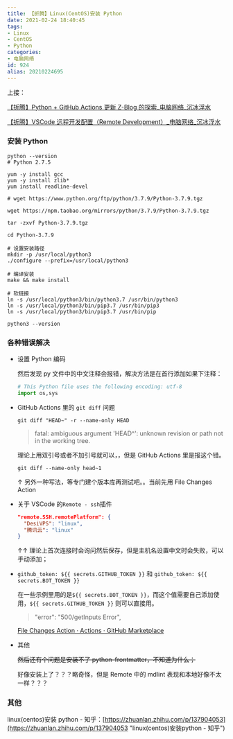 ```yaml
---
title: 【折腾】Linux(CentOS)安装 Python
date: 2021-02-24 18:40:45
tags:
- Linux
- CentOS
- Python
categories:
- 电脑网络
id: 924
alias: 20210224695
---
```


上接：

[【折腾】Python + GitHub Actions 更新 Z-Blog 的探索\_电脑网络\_沉冰浮水](https://www.wdssmq.com/post/20210129918.html "【折腾】Python + GitHub Actions 更新 Z-Blog 的探索\_电脑网络\_沉冰浮水")

[【折腾】VSCode 远程开发配置（Remote Development）_电脑网络_沉冰浮水](https://www.wdssmq.com/post/20201120519.html "【折腾】VSCode远程开发配置（Remote Development）_电脑网络_沉冰浮水")

<!--more-->

### 安装 Python

```shell
python --version
# Python 2.7.5

yum -y install gcc
yum -y install zlib*
yum install readline-devel

# wget https://www.python.org/ftp/python/3.7.9/Python-3.7.9.tgz

wget https://npm.taobao.org/mirrors/python/3.7.9/Python-3.7.9.tgz

tar -zxvf Python-3.7.9.tgz

cd Python-3.7.9

# 设置安装路径
mkdir -p /usr/local/python3
./configure --prefix=/usr/local/python3

# 编译安装
make && make install

# 软链接
ln -s /usr/local/python3/bin/python3.7 /usr/bin/python3
ln -s /usr/local/python3/bin/pip3.7 /usr/bin/pip3
ln -s /usr/local/python3/bin/pip3.7 /usr/bin/pip

python3 --version

```

### 各种错误解决

- 设置 Python 编码

  然后发现 py 文件中的中文注释会报错，解决方法是在首行添加如果下注释：

  ```py
  # This Python file uses the following encoding: utf-8
  import os,sys
  ```

- GitHub Actions 里的 `git diff` 问题

  `git diff "HEAD~" -r --name-only HEAD`

  > fatal: ambiguous argument 'HEAD^': unknown revision or path not in the working tree.

  理论上用双引号或者不加引号就可以，，但是 GitHub Actions 里是报这个错。

  `git diff --name-only head~1`

  ↑ 另外一种写法，等专门建个版本库再测试吧。。当前先用 File Changes Action

- 关于 VSCode 的`Remote - ssh`插件

  ```json
  "remote.SSH.remotePlatform": {
    "DesiVPS": "linux",
    "腾讯云": "linux"
  }
  ```

  ↑↑ 理论上首次连接时会询问然后保存，但是主机名设置中文时会失败，可以手动添加；

- `github_token: ${{ secrets.GITHUB_TOKEN }}` 和 `github_token: ${{ secrets.BOT_TOKEN }}`

  在一些示例里用的是`${{ secrets.BOT_TOKEN }}`，而这个值需要自己添加使用，`${{ secrets.GITHUB_TOKEN }}` 则可以直接用。

  > "error": "500/getInputs Error",

  [File Changes Action · Actions · GitHub Marketplace](https://github.com/marketplace/actions/file-changes-action "File Changes Action · Actions · GitHub Marketplace")

- 其他

  ~~然后还有个问题是安装不了 python-frontmatter，不知道为什么；~~

  好像安装上了？？？略奇怪，但是 Remote 中的 mdlint 表现和本地好像不太一样？？？

### 其他

linux(centos)安装 python - 知乎：[https://zhuanlan.zhihu.com/p/137904053](https://zhuanlan.zhihu.com/p/137904053 "linux(centos)安装python - 知乎")
